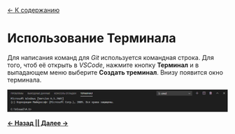 [<- К содержанию](./readme.md)

# Использование Терминала

Для написания команд для _Git_ используется командная строка. Для того, чтоб её открыть в *VSCode*, нажмите кнопку **Терминал** и в выпадающем меню выберите **Создать треминал**. Внизу появится окно терминала.

![Terminal](./assets/term.jpg "Командная строка")

[**<- Назад |**](./ignore.md "Файл .gitignore")[**| Далее ->**](./set.md "Первая настройка GIT")